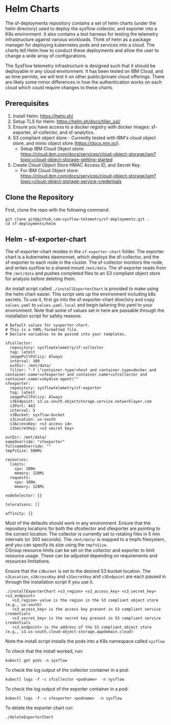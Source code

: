 # Helm Charts

The sf-deployments repository  contains a set of helm charts (under the helm directory) used to deploy the sysflow collector, and exporter into a K8s environment. It also contains a test harness for testing the telemetry infrastructure against 
various workloads. Think of helm as a package manager for deploying kubernetes pods and services into a cloud.  The charts tell Helm how to conduct these deployments and allow the user to change a wide array of configurations.

The SysFlow telemetry infrastructure is designed such that it should be deployable in any cloud environment. It has been tested on IBM Cloud, and as time permits, we will test it on other 
public/private cloud offerings. There are likely some minor differences in how the authentication works on each cloud which could require changes to these charts.


## Prerequisites

1. Install Helm: https://helm.sh/ 
2. Setup TLS for Helm: https://helm.sh/docs/tiller_ssl/
3. Ensure you have access to a docker registry with docker images: sf-exporter, sf-collector, and sf-analytics.
4. S3 compliant object store - Currently tested with IBM's cloud object store, and minio object store (https://docs.min.io/). 
    * Setup IBM Cloud Object store: https://cloud.ibm.com/docs/services/cloud-object-storage/iam?topic=cloud-object-storage-getting-started
5. Create Cloud Object Store HMAC Access ID, and Secret Key.
    * For IBM Cloud Object store: https://cloud.ibm.com/docs/services/cloud-object-storage/iam?topic=cloud-object-storage-service-credentials 

## Clone the Repository

First, clone the repo with the following command:
```
git clone git@github.com:sysflow-telemetry/sf-deployments.git .
cd sf-deployments/helm
```

## Helm - sf-exporter-chart 

The sf-exporter-chart resides in the `sf-exporter-chart` folder.  The exporter chart is a kubernetes daemonset, which deploys the sf-collector, and the sf-exporter to each node in the cluster.  The sf-collector monitors the node, and writes sysflow to a shared mount `/mnt/data`.  The sf-exporter reads from the `/mnt/data` and pushes completed files to an S3 compliant object store for analysis before deleting them.  

An install script called `./installExporterChart` is provided to make using the helm chart easier.  This script sets up the environment including k8s secrets. To use it, first go into the sf-exporter-chart directory and copy `values.yaml` to `values.yaml.local` and begin tailoring this yaml to your environment. Note that some of values set in here are passable through the installation script for safety reasons.

```
# Default values for sysporter-chart.
# This is a YAML-formatted file.
# Declare variables to be passed into your templates.

sfcollector:
  repository: sysflowtelemetry/sf-collector 
  tag: latest
  imagePullPolicy: Always
  interval: 300
  outDir: /mnt/data/
  filter: "-f \"container.type!=host and container.type=docker and container.name!=sfexporter and container.name!=sfcollector and container.name!=skydive-agent\""
sfexporter:
  repository: sysflowtelemetry/sf-exporter
  tag: latest
  imagePullPolicy: Always
  s3Endpoint: s3.us-south.objectstorage.service.networklayer.com
  s3Port: 443
  interval: 5
  s3Bucket: sysflow-bucket
  s3Location: us-south
  s3AccessKey: <s3 access id>
  s3SecretKey: <s3 secret key>

outDir: /mnt/data/
nameOverride: "sfexporter"
fullnameOverride: ""
tmpfsSize: 500Mi

resources:
  limits:
    cpu: 100m
    memory: 128Mi
  requests:
    cpu: 100m
    memory: 128Mi

nodeSelector: {}

tolerations: []

affinity: {}
```
Most of the defaults should work in any environment.  Ensure that the repository locations for both the sfcollector and sfexporter are pointing to the correct location.  The collector is
currently set to rotating files in 5 min intervals (or 300 seconds).   The `/mnt/data/` is mapped to a tmpfs filesystem, and you can specify its size using the `tmpfsSize`.  
CGroup resource limits can be set on the collector and exporter to limit resource usage.  These can be adjusted depending on requirements and resources limitations.

Ensure that the `s3Bucket` is set to the desired S3 bucket location.   The `s3Location`, `s3AccessKey` and `s3SecretKey` and `s3Endpoint` are each passed in through the installation script if you use it.

```
./installExporterChart <s3_region> <s3_access_key> <s3_secret_key> <s3_endpoint>
   <s3_region> value is the region in the S3 compliant object store (e.g., us-south)
   <s3_access_key> is the access key present in S3 compliant service credentials
   <s3_secret_key> is the secret key present in S3 compliant service credentials
   <s3_endpoint> is the address of the S3 compliant object store (e.g., s3.us-south.cloud-object-storage.appdomain.cloud)
```


Note the install script installs the pods into a K8s namespace called `sysflow`

To check that the install worked, run:

```
kubectl get pods -n sysflow
```

To check the log output of the collector container in a pod:

```
kubectl logs -f -c sfcollector <podname>  -n sysflow
```

To check the log output of the exporter container in a pod:

```
kubectl logs -f -c sfexporter <podname>  -n sysflow
```

To delete the exporter chart run:

```
./deleteExporterChart
```
